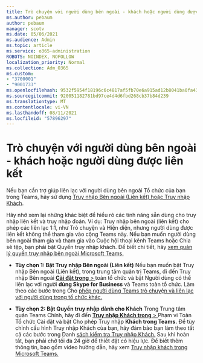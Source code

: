 ```yaml
---
title: Trò chuyện với người dùng bên ngoài - khách hoặc người dùng được liên kết
ms.author: pebaum
author: pebaum
manager: scotv
ms.date: 05/06/2021
ms.audience: Admin
ms.topic: article
ms.service: o365-administration
ROBOTS: NOINDEX, NOFOLLOW
localization_priority: Normal
ms.collection: Adm_O365
ms.custom:
- "3700001"
- "9001733"
ms.openlocfilehash: 9532f5954f18196c6c4817af5fb70e6a915ad12b8041ba0fa4306eb4b35f78e0
ms.sourcegitcommit: 920051182781bd97ce4d4d6fbd268cb37b84d239
ms.translationtype: MT
ms.contentlocale: vi-VN
ms.lasthandoff: 08/11/2021
ms.locfileid: "57896297"
---
```

# <a name="chat-with-external-users---guests-or-federated-users"></a>Trò chuyện với người dùng bên ngoài - khách hoặc người dùng được liên kết

Nếu bạn cần trợ giúp liên lạc với người dùng bên ngoài Tổ chức của bạn trong Teams, hãy sử dụng [Truy nhập Bên ngoài (Liên kết) hoặc Truy nhập Khách](https://docs.microsoft.com/microsoftteams/manage-external-access#external-access-vs-guest-access).

Hãy nhớ xem lại những khác biệt để hiểu rõ các tính năng sẵn dùng cho truy nhập liên kết và truy nhập đoán. Ví dụ: Truy nhập bên ngoài (liên kết) cho phép các liên lạc 1:1, như Trò chuyện và Hiện diện, nhưng người dùng được liên kết không thể tham gia vào cộng Teams này. Nếu bạn muốn người dùng bên ngoài tham gia và tham gia vào Cuộc hội thoại kênh Teams hoặc Chia sẻ tệp, bạn phải bật Quyền truy nhập khách. Để biết chi tiết, hãy [xem quản lý quyền truy nhập bên ngoài Microsoft Teams.](https://docs.microsoft.com/microsoftteams/manage-external-access#external-access-vs-guest-access)

- **Tùy chọn 1: Bật Truy nhập Bên ngoài (Liên kết)** Nếu bạn muốn bật Truy nhập Bên ngoài (Liên kết), trong trung tâm quản trị Teams, đi đến Truy nhập Bên ngoài [ **Cài đặt trong**  > ](https://admin.teams.microsoft.com/company-wide-settings/external-communications) toàn tổ chức và bật Người dùng có thể liên lạc với người **dùng Skype for Business** và Teams toàn tổ chức. Làm theo các bước trong Cho [phép người dùng Teams trò chuyện và liên lạc với người dùng trong tổ chức khác.](https://docs.microsoft.com/microsoftteams/manage-external-access#let-your-teams-users-chat-and-communicate-with-users-in-another-organization)

- **Tùy chọn 2: Bật Quyền truy nhập dành cho Khách** Trong Trung tâm quản Teams Chính, hãy đi đến [ **Truy nhập Khách trong**  > ](https://admin.teams.microsoft.com/company-wide-settings/guest-configuration) Phạm vi Toàn Tổ chức Cài đặt và bật Cho phép Truy nhập **Khách trong Teams.** Để tùy chỉnh cấu hình Truy nhập Khách của bạn, hãy đảm bảo bạn làm theo tất cả các bước trong Danh [sách kiểm tra Truy nhập Khách.](https://docs.microsoft.com/microsoftteams/guest-access-checklist) Sau khi hoàn tất, bạn phải chờ tối đa 24 giờ để thiết đặt có hiệu lực. Để biết thêm thông tin, bao gồm video hướng dẫn, hãy xem [Truy nhập khách trong Microsoft Teams.](https://docs.microsoft.com/microsoftteams/guest-access)